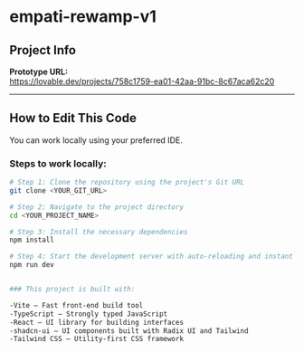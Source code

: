 # empati-rewamp-v1

## Project Info

**Prototype URL:**  
https://lovable.dev/projects/758c1759-ea01-42aa-91bc-8c67aca62c20

---

## How to Edit This Code

You can work locally using your preferred IDE.

### Steps to work locally:

```sh
# Step 1: Clone the repository using the project's Git URL
git clone <YOUR_GIT_URL>

# Step 2: Navigate to the project directory
cd <YOUR_PROJECT_NAME>

# Step 3: Install the necessary dependencies
npm install

# Step 4: Start the development server with auto-reloading and instant preview
npm run dev


### This project is built with:

-Vite – Fast front-end build tool
-TypeScript – Strongly typed JavaScript
-React – UI library for building interfaces
-shadcn-ui – UI components built with Radix UI and Tailwind
-Tailwind CSS – Utility-first CSS framework